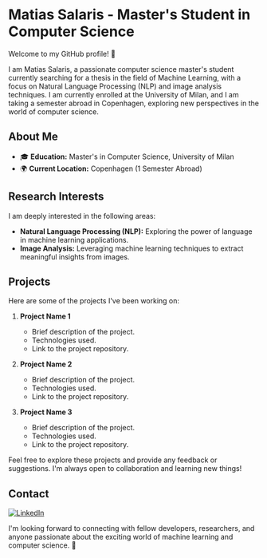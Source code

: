 # Matias Salaris - Master's Student in Computer Science

Welcome to my GitHub profile! 👋

I am Matias Salaris, a passionate computer science master's student currently searching for a thesis in the field of Machine Learning, with a focus on Natural Language Processing (NLP) and image analysis techniques. I am currently enrolled at the University of Milan, and I am taking a semester abroad in Copenhagen, exploring new perspectives in the world of computer science.

## About Me

- 🎓 **Education:** Master's in Computer Science, University of Milan
- 🌍 **Current Location:** Copenhagen (1 Semester Abroad)

## Research Interests

I am deeply interested in the following areas:

- **Natural Language Processing (NLP):** Exploring the power of language in machine learning applications.
- **Image Analysis:** Leveraging machine learning techniques to extract meaningful insights from images.

## Projects

Here are some of the projects I've been working on:

1. **Project Name 1**
   - Brief description of the project.
   - Technologies used.
   - Link to the project repository.

2. **Project Name 2**
   - Brief description of the project.
   - Technologies used.
   - Link to the project repository.

3. **Project Name 3**
   - Brief description of the project.
   - Technologies used.
   - Link to the project repository.

Feel free to explore these projects and provide any feedback or suggestions. I'm always open to collaboration and learning new things!

## Contact

[![LinkedIn](https://img.shields.io/badge/Linkedin-%230077B5.svg?style=flat&logo=linkedin&logoColor=white)](https://www.linkedin.com/in/matias-salaris-62352815a)


I'm looking forward to connecting with fellow developers, researchers, and anyone passionate about the exciting world of machine learning and computer science. 🚀

